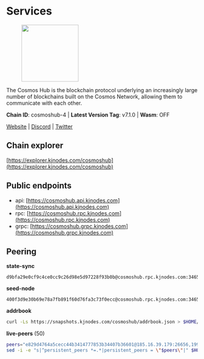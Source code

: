 # Services

<figure><img src="https://raw.githubusercontent.com/kj89/testnet_manuals/main/pingpub/logos/cosmoshub.png" width="150" alt=""><figcaption></figcaption></figure>

The Cosmos Hub is the blockchain protocol underlying an  increasingly large number of blockchains built on the  Cosmos Network, allowing them to communicate with each other.

**Chain ID**: cosmoshub-4 | **Latest Version Tag**: v7.1.0 | **Wasm**: OFF

[Website](https://hub.cosmos.network) | [Discord](https://discord.gg/cosmosnetwork) | [Twitter](https://twitter.com/cosmoshub)




## Chain explorer
[https://explorer.kjnodes.com/cosmoshub](https://explorer.kjnodes.com/cosmoshub)

## Public endpoints

* api: [https://cosmoshub.api.kjnodes.com](https://cosmoshub.api.kjnodes.com)
* rpc: [https://cosmoshub.rpc.kjnodes.com](https://cosmoshub.rpc.kjnodes.com)
* grpc: [https://cosmoshub.grpc.kjnodes.com](https://cosmoshub.grpc.kjnodes.com)

## Peering

**state-sync**

```text
d9bfa29e0cf9c4ce0cc9c26d98e5d97228f93b0b@cosmoshub.rpc.kjnodes.com:34656
```

**seed-node**

```text
400f3d9e30b69e78a7fb891f60d76fa3c73f0ecc@cosmoshub.rpc.kjnodes.com:34659
```

**addrbook**
```bash
curl -Ls https://snapshots.kjnodes.com/cosmoshub/addrbook.json > $HOME/.gaia/config/addrbook.json
```

**live-peers** (50)
```bash
peers="e829d4764a5cecc44b3414777853b34407b36601@185.16.39.179:26656,1997e68bf205bedeed0c4723786bf03464987dc1@77.87.108.21:26656,d9bfa29e0cf9c4ce0cc9c26d98e5d97228f93b0b@65.109.88.38:34656,3450293ebc89d869ada0627ac9d4d2ff49c51a58@15.164.228.75:26656,1cce99042f884d669e7287e3e362bff8e385c63e@46.4.79.183:26726,ba3bacc714817218562f743178228f23678b2873@34.141.15.99:26656,d9dbd30f7e9ae99dc05645f48f4637c2f4a14645@34.107.9.71:26656,1d02b4300c6b6fd1123a20502f0b3c0ce3b73654@88.198.16.9:26656,882488c3a2394af95cdfad120b427f6c6a19b01a@44.203.40.88:26656,344d87e04fdf04be760da5069a59d9a489b886a6@52.14.44.1:26656,58b54d8cfdc0c634ed592e2c008705791253ebbb@172.93.214.10:26656,505f4467926cdad29932c44dc5ea7a5da6982f48@176.9.101.44:26656,9d048653fa4d98e6c0760ed0c54ad2d257ba46df@65.108.137.34:26656,a09ed43e09f773e39855dc5d8b6a220eff4cb947@204.16.241.207:26656,26ac129d380e7010473dfeda9c84bf25450c711f@163.114.159.145:26656,371a781ed95b643d4758b3736ab827ce1cbe4e98@65.108.136.206:26656,2eb0e5e53401c51535c13250aba5fe98374ba7f0@51.210.32.145:26656,213857e741833d17275ea559bb2d0342398cec99@35.245.206.45:26656,5678366e2eb74811b5214ba5c6c1ea7c0a1fdb2b@195.189.96.121:26656,c1e437f73b8889b78ea34981e7c349157ad80284@107.135.15.66:26656,c940e11c1072dad06da3b1b48ca92966bb37e93a@74.96.207.58:28721,c14d39422b5d70d9084d19d286c7427c0762cdfc@162.55.92.114:2010,c62900f5d5b4f5ce9422e4ba123d637ea2fa6375@65.108.232.181:26656,e0ab6c5cc86959853f499236b8297344802ac5f4@5.161.139.201:26656,6ea2ef7d3dd5d6967708a0b31eed85ba090a90a1@65.108.121.190:12010,241b17dba97a2ed3c3747d12781fb86c9706e2d4@89.58.27.86:26656,c3a6c6265b6de3323d17f25760794a5e7f8dbb17@46.137.231.10:26656,1279eae188599463661c3e2b9ab492615a6d7079@65.108.235.32:2010,48fc4fe58d5392bda805212ba0c8e4e772dba1f9@142.132.158.93:14956,5c189bb73ae43a6fee13794d5833f131c227985c@3.98.188.112:26603,7b15dce221b13ca353187b4f7219a94db6b71ad3@185.119.118.109:2000,ec2129be97cdd56178884f124824cc6953fc51c1@150.136.13.169:26656,9dc2f597203b32ba46245251b92049518fdc93af@65.109.106.169:26656,bc737531d441cf2e41dfa70f822a9a06440e3df1@220.85.113.37:26656,d54eacb237dfbc0eb934a45509f878eb3ea3a5b3@64.44.148.195:26656,dd53fa5cfb6a604feb80860d47506d0dd84baa12@142.132.210.234:26656,44594a57ce538a21f8558bcb1c9ce560ad879e3e@15.235.114.84:26656,137f98c8e22965e672744a3f8909c0f4c8cffc53@135.148.54.43:26656,e726816f42831689eab9378d5d577f1d06d25716@176.9.188.21:26656,460967e46cc013e5e3eb365c1a8d271b0662549f@35.208.242.182:26656,ae31f306e33a100e20b12f17cd91428120ed883c@54.81.193.10:26656,847e0bf54b315e633a6d990de66a4c9721ba1830@206.189.26.213:26090,6112ee319acb180dc6d77f73d3f17bab0050570b@54.39.133.98:26656,6ff67ff7e2206f107a0b98e5e4e9272cb10c77d3@204.238.254.230:26656,fcaed56b8f095a5589a97bf93d54e356561130a1@51.79.20.224:26656,bd410d4564f7e0dd9a0eb16a64c337a059e11b80@47.103.35.130:26656,a0aca8fb801c69653a290bd44872e8457f8b0982@47.99.180.54:26656,222385f3ce7f55f9c01c23f2ee340ed9548b18fa@35.222.169.98:26656,b28086e256aed04f2ab586bb97c90acd20a4980e@141.94.98.115:19095,39f68cf5744a881ea73023bf4e02db36390cfb1f@146.190.59.8:26090"
sed -i -e "s|^persistent_peers *=.*|persistent_peers = \"$peers\"|" $HOME/.gaia/config/config.toml
```
